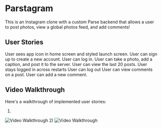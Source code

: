 # Parstagram

This is an Instagram clone with a custom Parse backend that allows a user to post photos, view a global photos feed, and add comments!

## User Stories
User sees app icon in home screen and styled launch screen.
User can sign up to create a new account.
User can log in.
User can take a photo, add a caption, and post it to the server.
User can view the last 20 posts. 
User stays logged in across restarts
User can log out
User can view comments on a post.
User can add a new comment.

## Video Walkthrough

Here's a walkthrough of implemented user stories:

1)
<img src='http://g.recordit.co/CxCMH3TQkY.gif' title='Video Walkthrough' width='' alt='Video Walkthrough' />
2)
<img src='http://g.recordit.co/97gvci6bv7.gif' title='Video Walkthrough' width='' alt='Video Walkthrough' />
